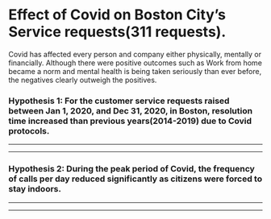 # Effect of Covid on Boston City’s Service requests(311 requests).

Covid has affected every person and company either physically, mentally or financially. Although there were positive outcomes such as Work from home became a norm and mental health is being taken seriously than ever before, the negatives clearly outweigh the positives.

### Hypothesis 1: For the customer service requests raised between Jan 1, 2020, and Dec 31, 2020, in Boston, resolution time increased than previous years(2014-2019) due to Covid protocols.

---

---


### Hypothesis 2: During the peak period of Covid, the frequency of calls per day reduced significantly as citizens were forced to stay indoors.

---

---
